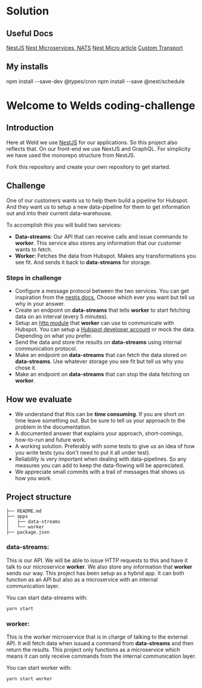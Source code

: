 # Solution
## Useful Docs
[NestJS](docs.nestjs.com)
[Nest Microservices, NATS](https://docs.nestjs.com/microservices/basics)
[Nest Micro article](https://dev.to/nestjs/integrate-nestjs-with-external-services-using-microservice-transporters-part-1-p3)
[Custom Transport](https://docs.nestjs.com/microservices/custom-transport#creating-a-strategy)

## My installs
npm install --save-dev @types/cron
npm install --save @nest/schedule


# Welcome to Welds coding-challenge

## Introduction
Here at Weld we use [NestJS](https://nestjs.com/) for our applications. So this project also reflects that. On our front-end we use NextJS and GraphQL. For simplicity we have used the monorepo structure from NestJS.

Fork this repository and create your own repository to get started.

## Challenge
One of our customers wants us to help them build a pipeline for Hubspot. And they want us to setup a new data-pipeline for them to get information out and into their current data-warehouse.

To accomplish this you will build two services:
- **Data-streams**: Our API that can receive calls and issue commands to **worker**. This service also stores any information that our customer wants to fetch.
- **Worker:** Fetches the data from Hubspot. Makes any transformations you see fit. And sends it back to **data-streams** for storage.

### Steps in challenge
- Configure a message protocol between the two services. You can get inspiration from the [nestjs docs.](https://docs.nestjs.com/microservices/basics) Choose which ever you want but tell us why in your answer.
- Create an endpoint on **data-streams** that tells **worker** to start fetching data on an interval (every 5 minutes).
- Setup an [http module](https://docs.nestjs.com/techniques/http-module) that **worker** can use to communicate with Hubspot. You can setup a [Hubspot developer account](https://developers.hubspot.com/) or mock the data. Depending on what you prefer.
- Send the data and store the results on **data-streams** using internal communication protocol.
- Make an endpoint on **data-streams** that can fetch the data stored on **data-streams**. Use whatever storage you see fit but tell us why you chose it.
- Make an endpoint on **data-streams** that can stop the data fetching on **worker**.

## How we evaluate
- We understand that this can be **time consuming**. If you are short on time leave something out. But be sure to tell us your approach to the problem in the documentation.
- A documented answer that explains your approach, short-comings, how-to-run and future work.
- A working solution. Preferably with some tests to give us an idea of how you write tests (you don't need to put it all under test).
- Reliability is very important when dealing with data-pipelines. So any measures you can add to keep the data-flowing will be appreciated.
- We appreciate small commits with a trail of messages that shows us how you work.

## Project structure
```
├── README.md
├── apps
│   ├── data-streams
│   └── worker
├── package.json
```
### data-streams:
This is our API. We will be able to issue HTTP requests to this and have it talk to our microservice **worker**.
We also store any information that **worker** sends our way. This project has been setup as a hybrid app. It can both function as an API but also as a microservice with an internal communication layer.

You can start data-streams with:
```
yarn start
```

### worker:
This is the worker microservice that is in charge of talking to the external API. It will fetch data when issued a command from **data-streams** and then return the results. This project only functions as a microservice which means it can only receive commands from the internal communication layer.

You can start worker with:
```
yarn start worker
```
